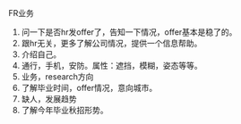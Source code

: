 FR业务

1. 问一下是否hr发offer了，告知一下情况，offer基本是稳了的。
2. 跟hr无关，更多了解公司情况，提供一个信息帮助。
3. 介绍自己。
4. 通行，手机，安防。属性：遮挡，模糊，姿态等等。
5. 业务，research方向
6. 了解毕业时间，offer情况，意向城市。
7. 缺人，发展趋势
8. 了解今年毕业秋招形势。